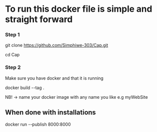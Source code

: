 # To run this docker file is simple and straight forward

### Step 1

git clone https://github.com/Simphiwe-303/Cap.git

cd Cap

### Step 2

Make sure you have docker and that it is running

docker build --tag <name> .

NB! <name> -> name your docker image with any name you like e.g myWebSite

## When done with installations

docker run --publish 8000:8000 <name>